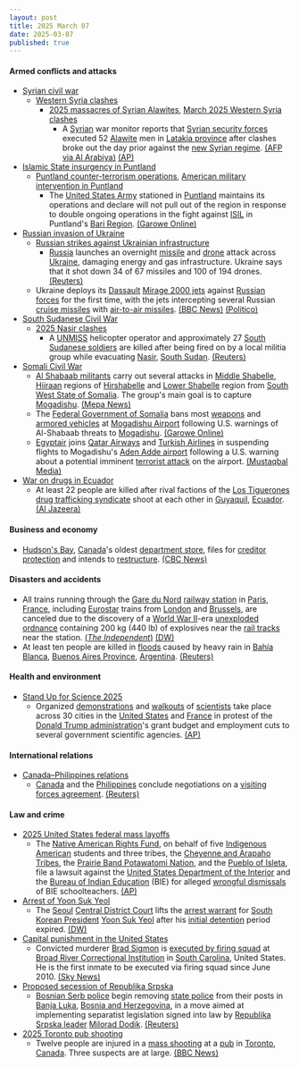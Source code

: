 ```yaml
---
layout: post
title: 2025 March 07
date: 2025-03-07
published: true
---
```



#### Armed conflicts and attacks

* [Syrian civil war](https://en.wikipedia.org/wiki/Syrian_civil_war "Syrian civil war")
  * [Western Syria clashes](https://en.wikipedia.org/wiki/Western_Syria_clashes_%28December_2024%E2%80%93present%29 "Western Syria clashes (December 2024–present)")
    * [2025 massacres of Syrian Alawites](https://en.wikipedia.org/wiki/2025_massacres_of_Syrian_Alawites "2025 massacres of Syrian Alawites"), [March 2025 Western Syria clashes](https://en.wikipedia.org/wiki/March_2025_Western_Syria_clashes "March 2025 Western Syria clashes")
      * A [Syrian](https://en.wikipedia.org/wiki/Syria "Syria") war monitor reports that [Syrian security forces](https://en.wikipedia.org/wiki/Syrian_Armed_Forces "Syrian Armed Forces") executed 52 [Alawite](https://en.wikipedia.org/wiki/Alawites "Alawites") men in [Latakia province](https://en.wikipedia.org/wiki/Latakia_province "Latakia province") after clashes broke out the day prior against the [new Syrian regime](https://en.wikipedia.org/wiki/First_Syrian_transitional_government "First Syrian transitional government"). [(AFP via Al Arabiya)](https://english.alarabiya.net/News/middle-east/2025/03/07/monitor-says-syria-security-forces-executed-52-alawites-in-latakia-) [(AP)](https://apnews.com/article/latakia-syria-clashes-assad-loyalists-alawites-ef7496972e037db8e90c77a5f498d721)
* [Islamic State insurgency in Puntland](https://en.wikipedia.org/wiki/Islamic_State_insurgency_in_Puntland "Islamic State insurgency in Puntland")
  * [Puntland counter-terrorism operations](https://en.wikipedia.org/wiki/Puntland_counter-terrorism_operations "Puntland counter-terrorism operations"), [American military intervention in Puntland](https://en.wikipedia.org/wiki/American_military_intervention_in_Somalia_%282007%E2%80%93present%29 "American military intervention in Somalia (2007–present)")
    * The [United States Army](https://en.wikipedia.org/wiki/United_States_Army "United States Army") stationed in [Puntland](https://en.wikipedia.org/wiki/Puntland "Puntland") maintains its operations and declare will not pull out of the region in response to double ongoing operations in the fight against [ISIL](https://en.wikipedia.org/wiki/Islamic_State_%E2%80%93_Somalia_Province "Islamic State – Somalia Province") in Puntland's [Bari Region](https://en.wikipedia.org/wiki/Bari_Region "Bari Region"). [(Garowe Online)](https://garoweonline.com/en/news/somalia/u-s-pledges-more-support-to-somalia-s-puntland-in-isis-war)
* [Russian invasion of Ukraine](https://en.wikipedia.org/wiki/Russian_invasion_of_Ukraine "Russian invasion of Ukraine")
  * [Russian strikes against Ukrainian infrastructure](https://en.wikipedia.org/wiki/Russian_strikes_against_Ukrainian_infrastructure_%282022%E2%80%93present%29 "Russian strikes against Ukrainian infrastructure (2022–present)")
    * [Russia](https://en.wikipedia.org/wiki/Russia "Russia") launches an overnight [missile](https://en.wikipedia.org/wiki/Missile "Missile") and [drone](https://en.wikipedia.org/wiki/Unmanned_combat_aerial_vehicle "Unmanned combat aerial vehicle") attack across [Ukraine](https://en.wikipedia.org/wiki/Ukraine "Ukraine"), damaging energy and gas infrastructure. Ukraine says that it shot down 34 of 67 missiles and 100 of 194 drones. [(Reuters)](https://www.reuters.com/business/energy/russian-attack-damaged-gas-production-facilities-ukraines-naftogaz-says-2025-03-07/)
  * Ukraine deploys its [Dassault](https://en.wikipedia.org/wiki/Dassault_Aviation "Dassault Aviation") [Mirage 2000 jets](https://en.wikipedia.org/wiki/Dassault_Mirage_2000 "Dassault Mirage 2000") against [Russian forces](https://en.wikipedia.org/wiki/Russian_Armed_Forces "Russian Armed Forces") for the first time, with the jets intercepting several Russian [cruise missiles](https://en.wikipedia.org/wiki/Cruise_missile "Cruise missile") with [air-to-air missiles](https://en.wikipedia.org/wiki/Air-to-air_missile "Air-to-air missile"). [(BBC News)](https://www.bbc.co.uk/news/live/cg70jylp32gt) [(Politico)](https://www.politico.eu/article/ukraine-use-french-mirage-2000-jet-first-time-repel-russia-missile-drone-strike/)
* [South Sudanese Civil War](https://en.wikipedia.org/wiki/South_Sudanese_Civil_War "South Sudanese Civil War")
  * [2025 Nasir clashes](https://en.wikipedia.org/wiki/2025_Nasir_clashes "2025 Nasir clashes")
    * A [UNMISS](https://en.wikipedia.org/wiki/United_Nations_Mission_in_South_Sudan "United Nations Mission in South Sudan") helicopter operator and approximately 27 [South Sudanese soldiers](https://en.wikipedia.org/wiki/South_Sudan_People%27s_Defence_Forces "South Sudan People's Defence Forces") are killed after being fired on by a local militia group while evacuating [Nasir](https://en.wikipedia.org/wiki/Nasir%2C_South_Sudan "Nasir, South Sudan"), [South Sudan](https://en.wikipedia.org/wiki/South_Sudan "South Sudan"). [(Reuters)](https://www.reuters.com/world/africa/un-chopper-hit-s-sudan-killing-one-crew-member-some-soldiers-2025-03-07/)
* [Somali Civil War](https://en.wikipedia.org/wiki/Somali_Civil_War_%282009%E2%80%93present%29 "Somali Civil War (2009–present)")
  * [Al Shabaab militants](https://en.wikipedia.org/wiki/Al-Shabaab_%28militant_group%29 "Al-Shabaab (militant group)") carry out several attacks in [Middle Shabelle](https://en.wikipedia.org/wiki/Middle_Shabelle "Middle Shabelle"), [Hiiraan](https://en.wikipedia.org/wiki/Hiiraan "Hiiraan") regions of [Hirshabelle](https://en.wikipedia.org/wiki/Hirshabelle "Hirshabelle") and [Lower Shabelle](https://en.wikipedia.org/wiki/Lower_Shabelle "Lower Shabelle") region from [South West State of Somalia](https://en.wikipedia.org/wiki/South_West_State_of_Somalia "South West State of Somalia"). The group's main goal is to capture [Mogadishu](https://en.wikipedia.org/wiki/Mogadishu "Mogadishu"). [(Mepa News)](https://www.mepanews.com/es-sebabin-ilerledigi-somalide-neler-oluyor-71298h.htm)
  * The [Federal Government of Somalia](https://en.wikipedia.org/wiki/Federal_Government_of_Somalia "Federal Government of Somalia") bans most [weapons](https://en.wikipedia.org/wiki/Weapons "Weapons") and [armored vehicles](https://en.wikipedia.org/wiki/Armored_vehicles "Armored vehicles") at [Mogadishu Airport](https://en.wikipedia.org/wiki/Mogadishu_Airport "Mogadishu Airport") following U.S. warnings of Al-Shabaab threats to [Mogadishu](https://en.wikipedia.org/wiki/Mogadishu "Mogadishu"). [(Garowe Online)](https://garoweonline.com/en/news/somalia/somalia-bans-weapons-at-mogadishu-airport-after-u-s-warns-of-al-shabaab-attack)
  * [Egyptair](https://en.wikipedia.org/wiki/Egyptair "Egyptair") joins [Qatar Airways](https://en.wikipedia.org/wiki/Qatar_Airways "Qatar Airways") and [Turkish Airlines](https://en.wikipedia.org/wiki/Turkish_Airlines "Turkish Airlines") in suspending flights to Mogadishu's [Aden Adde airport](https://en.wikipedia.org/wiki/Aden_Adde_International_Airport "Aden Adde International Airport") following a U.S. warning about a potential imminent [terrorist attack](https://en.wikipedia.org/wiki/Terrorism "Terrorism") on the airport. [(Mustaqbal Media)](https://mustaqbalmedia.net/so/egypt-air-oo-ku-biirtay-liiska-diyaaradaha-hakiyay-duullimaadkooda-muqdisho/?s=09)
* [War on drugs in Ecuador](https://en.wikipedia.org/wiki/War_on_drugs_in_Ecuador "War on drugs in Ecuador")
  * At least 22 people are killed after rival factions of the [Los Tiguerones](https://en.wikipedia.org/wiki/Los_Tiguerones "Los Tiguerones") [drug trafficking syndicate](https://en.wikipedia.org/wiki/Organized_crime#drug_trafficking "Organized crime") shoot at each other in [Guyaquil](https://en.wikipedia.org/wiki/Guyaquil "Guyaquil"), [Ecuador](https://en.wikipedia.org/wiki/Ecuador "Ecuador"). [(Al Jazeera)](https://www.aljazeera.com/news/2025/3/7/at-least-22-people-killed-as-gang-violence-erupts-in-ecuador)

#### Business and economy

* [Hudson's Bay](https://en.wikipedia.org/wiki/Hudson%27s_Bay_%28department_store%29 "Hudson's Bay (department store)"), [Canada](https://en.wikipedia.org/wiki/Canada "Canada")'s oldest [department store](https://en.wikipedia.org/wiki/Department_store "Department store"), files for [creditor protection](https://en.wikipedia.org/wiki/Asset_protection "Asset protection") and intends to [restructure](https://en.wikipedia.org/wiki/Restructuring "Restructuring"). [(CBC News)](https://www.cbc.ca/news/business/hudsons-bay-creditor-protection-1.7477926/)

#### Disasters and accidents

* All trains running through the [Gare du Nord](https://en.wikipedia.org/wiki/Gare_du_Nord "Gare du Nord") [railway station](https://en.wikipedia.org/wiki/List_of_Paris_railway_stations "List of Paris railway stations") in [Paris](https://en.wikipedia.org/wiki/Paris "Paris"), [France](https://en.wikipedia.org/wiki/France "France"), including [Eurostar](https://en.wikipedia.org/wiki/Eurostar "Eurostar") trains from [London](https://en.wikipedia.org/wiki/London "London") and [Brussels](https://en.wikipedia.org/wiki/Brussels "Brussels"), are canceled due to the discovery of a [World War II](https://en.wikipedia.org/wiki/World_War_II "World War II")-era [unexploded ordnance](https://en.wikipedia.org/wiki/Unexploded_ordnance "Unexploded ordnance") containing 200 kg (440 lb) of explosives near the [rail tracks](https://en.wikipedia.org/wiki/Rail_tracks "Rail tracks") near the station. [(*The Independent*)](https://www.independent.co.uk/news/world/europe/paris-gare-du-nord-bomb-ww2-eurostar-trains-b2710719.html) [(DW)](https://www.dw.com/en/paris-wwii-bomb-discovery-disrupts-trains/a-71853070)
* At least ten people are killed in [floods](https://en.wikipedia.org/wiki/Flood "Flood") caused by heavy rain in [Bahía Blanca](https://en.wikipedia.org/wiki/Bah%C3%ADa_Blanca "Bahía Blanca"), [Buenos Aires Province](https://en.wikipedia.org/wiki/Buenos_Aires_Province "Buenos Aires Province"), [Argentina](https://en.wikipedia.org/wiki/Argentina "Argentina"). [(Reuters)](https://www.reuters.com/business/environment/argentina-storm-leaves-six-dead-bahia-blanca-port-city-media-report-says-2025-03-07/)

#### Health and environment

* [Stand Up for Science 2025](https://en.wikipedia.org/wiki/Stand_Up_for_Science_2025 "Stand Up for Science 2025")
  * Organized [demonstrations](https://en.wikipedia.org/wiki/Demonstrations_and_protests_against_Donald_Trump "Demonstrations and protests against Donald Trump") and [walkouts](https://en.wikipedia.org/wiki/Walkout "Walkout") of [scientists](https://en.wikipedia.org/wiki/Scientist "Scientist") take place across 30 cities in the [United States](https://en.wikipedia.org/wiki/United_States "United States") and [France](https://en.wikipedia.org/wiki/France "France") in protest of the [Donald Trump administration](https://en.wikipedia.org/wiki/Second_presidency_of_Donald_Trump "Second presidency of Donald Trump")'s grant budget and employment cuts to several government scientific agencies. [(AP)](https://apnews.com/article/science-doctors-cuts-budget-trump-health-climate-cead2742a686b3dbc2fe4b1294939454)

#### International relations

* [Canada–Philippines relations](https://en.wikipedia.org/wiki/Canada%E2%80%93Philippines_relations "Canada–Philippines relations")
  * [Canada](https://en.wikipedia.org/wiki/Canada "Canada") and the [Philippines](https://en.wikipedia.org/wiki/Philippines "Philippines") conclude negotiations on a [visiting forces agreement](https://en.wikipedia.org/wiki/Visiting_forces_agreement "Visiting forces agreement"). [(Reuters)](https://www.reuters.com/world/philippines-says-sign-troops-pact-with-canada-defence-ties-deepen-2025-03-07/)

#### Law and crime

* [2025 United States federal mass layoffs](https://en.wikipedia.org/wiki/2025_United_States_federal_mass_layoffs "2025 United States federal mass layoffs")
  * The [Native American Rights Fund](https://en.wikipedia.org/wiki/Native_American_Rights_Fund "Native American Rights Fund"), on behalf of five [Indigenous American](https://en.wikipedia.org/wiki/Native_Americans_in_the_United_States "Native Americans in the United States") students and three tribes, the [Cheyenne and Arapaho Tribes](https://en.wikipedia.org/wiki/Cheyenne_and_Arapaho_Tribes "Cheyenne and Arapaho Tribes"), the [Prairie Band Potawatomi Nation](https://en.wikipedia.org/wiki/Prairie_Band_Potawatomi_Nation "Prairie Band Potawatomi Nation"), and the [Pueblo of Isleta](https://en.wikipedia.org/wiki/Pueblo_of_Isleta "Pueblo of Isleta"), file a lawsuit against the [United States Department of the Interior](https://en.wikipedia.org/wiki/United_States_Department_of_the_Interior "United States Department of the Interior") and the [Bureau of Indian Education](https://en.wikipedia.org/wiki/Bureau_of_Indian_Education "Bureau of Indian Education") (BIE) for alleged [wrongful dismissals](https://en.wikipedia.org/wiki/Wrongful_dismissal "Wrongful dismissal") of BIE schoolteachers. [(AP)](https://apnews.com/article/trump-native-american-bureau-of-indian-education-df54c469494e3a2f48321ab76f5b6930)
* [Arrest of Yoon Suk Yeol](https://en.wikipedia.org/wiki/Arrest_of_Yoon_Suk_Yeol "Arrest of Yoon Suk Yeol")
  * The [Seoul](https://en.wikipedia.org/wiki/Seoul "Seoul") [Central District Court](https://en.wikipedia.org/wiki/High_courts_of_South_Korea "High courts of South Korea") lifts the [arrest warrant](https://en.wikipedia.org/wiki/Arrest_warrant "Arrest warrant") for [South Korean President](https://en.wikipedia.org/wiki/South_Korean_President "South Korean President") [Yoon Suk Yeol](https://en.wikipedia.org/wiki/Yoon_Suk_Yeol "Yoon Suk Yeol") after his [initial detention](https://en.wikipedia.org/wiki/Pre-trial_detention "Pre-trial detention") period expired. [(DW)](https://www.dw.com/en/south-korea-court-cancels-yoon-arrest-warrant/a-71852810)
* [Capital punishment in the United States](https://en.wikipedia.org/wiki/Capital_punishment_in_the_United_States "Capital punishment in the United States")
  * Convicted murderer [Brad Sigmon](https://en.wikipedia.org/wiki/Brad_Sigmon "Brad Sigmon") is [executed by firing squad](https://en.wikipedia.org/wiki/Execution_by_firing_squad "Execution by firing squad") at [Broad River Correctional Institution](https://en.wikipedia.org/wiki/Broad_River_Correctional_Institution "Broad River Correctional Institution") in [South Carolina](https://en.wikipedia.org/wiki/South_Carolina "South Carolina"), United States. He is the first inmate to be executed via firing squad since June 2010. [(Sky News)](https://news.sky.com/story/death-row-inmate-executed-by-firing-squad-in-us-for-first-time-in-15-years-13323865)
* [Proposed secession of Republika Srpska](https://en.wikipedia.org/wiki/Proposed_secession_of_Republika_Srpska "Proposed secession of Republika Srpska")
  * [Bosnian Serb police](https://en.wikipedia.org/wiki/Police_of_Republika_Srpska "Police of Republika Srpska") begin removing [state police](https://en.wikipedia.org/wiki/Law_enforcement_in_Bosnia_and_Herzegovina "Law enforcement in Bosnia and Herzegovina") from their posts in [Banja Luka](https://en.wikipedia.org/wiki/Banja_Luka "Banja Luka"), [Bosnia and Herzegovina](https://en.wikipedia.org/wiki/Bosnia_and_Herzegovina "Bosnia and Herzegovina"), in a move aimed at implementing separatist legislation signed into law by [Republika Srpska leader](https://en.wikipedia.org/wiki/President_of_Republika_Srpska "President of Republika Srpska") [Milorad Dodik](https://en.wikipedia.org/wiki/Milorad_Dodik "Milorad Dodik"). [(Reuters)](https://www.reuters.com/world/europe/bosnia-serb-regional-police-drive-out-state-police-separatist-move-2025-03-07/)
* [2025 Toronto pub shooting](https://en.wikipedia.org/wiki/2025_Toronto_pub_shooting "2025 Toronto pub shooting")
  * Twelve people are injured in a [mass shooting](https://en.wikipedia.org/wiki/Mass_shooting "Mass shooting") at a [pub](https://en.wikipedia.org/wiki/Pub "Pub") in [Toronto](https://en.wikipedia.org/wiki/Toronto "Toronto"), [Canada](https://en.wikipedia.org/wiki/Canada "Canada"). Three suspects are at large. [(BBC News)](https://www.bbc.com/news/articles/c80ygg9yzrmo)
